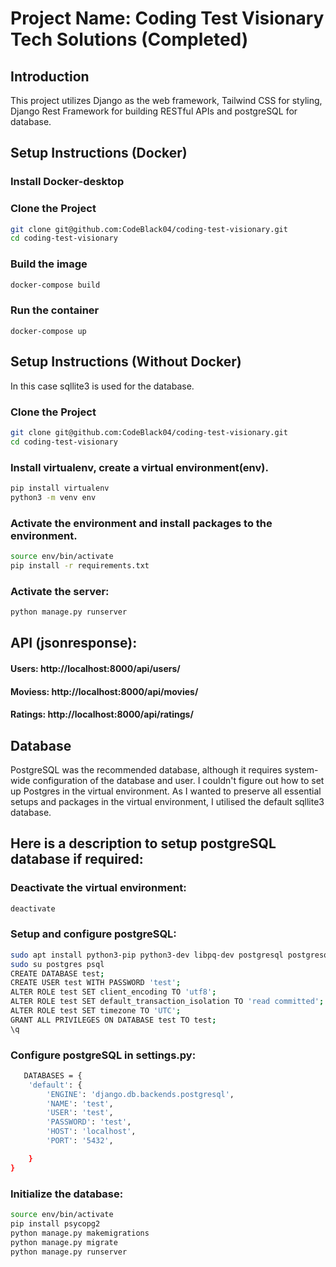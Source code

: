 # Project Name: Coding Test Visionary Tech Solutions (Completed)

## Introduction
This project utilizes Django as the web framework, Tailwind CSS for styling, Django Rest Framework for building RESTful APIs and postgreSQL for database.

## Setup Instructions (Docker)

### Install Docker-desktop

### Clone the Project
```bash
git clone git@github.com:CodeBlack04/coding-test-visionary.git
cd coding-test-visionary
```

### Build the image
```bash
docker-compose build
```

### Run the container
```
docker-compose up
```

## Setup Instructions (Without Docker)
In this case sqllite3 is used for the database.
### Clone the Project
```bash
git clone git@github.com:CodeBlack04/coding-test-visionary.git
cd coding-test-visionary
```
### Install virtualenv, create a virtual environment(env).
```bash
pip install virtualenv
python3 -m venv env
```
### Activate the environment and install packages to the environment.
```bash  
source env/bin/activate
pip install -r requirements.txt
```
### Activate the server:
```bash
python manage.py runserver
```

## API (jsonresponse):
#### Users: http://localhost:8000/api/users/
#### Moviess: http://localhost:8000/api/movies/
#### Ratings: http://localhost:8000/api/ratings/

## Database
PostgreSQL was the recommended database, although it requires system-wide configuration of the database and user. I couldn't figure out how to set up Postgres in the virtual environment. As I wanted to preserve all essential setups and packages in the virtual environment, I utilised the default sqllite3 database.

## Here is a description to setup postgreSQL database if required:
### Deactivate the virtual environment:
```bash
deactivate
```
### Setup and configure postgreSQL:
```bash
sudo apt install python3-pip python3-dev libpq-dev postgresql postgresql-contrib
sudo su postgres psql
CREATE DATABASE test;
CREATE USER test WITH PASSWORD 'test';
ALTER ROLE test SET client_encoding TO 'utf8';
ALTER ROLE test SET default_transaction_isolation TO 'read committed';
ALTER ROLE test SET timezone TO 'UTC';
GRANT ALL PRIVILEGES ON DATABASE test TO test;
\q
```
### Configure postgreSQL in settings.py:
```bash
   DATABASES = {
    'default': {
        'ENGINE': 'django.db.backends.postgresql',
        'NAME': 'test',
        'USER': 'test',
        'PASSWORD': 'test',
        'HOST': 'localhost',
        'PORT': '5432',

    }
}
```
### Initialize the database:
```bash
source env/bin/activate
pip install psycopg2
python manage.py makemigrations
python manage.py migrate
python manage.py runserver
```


  
